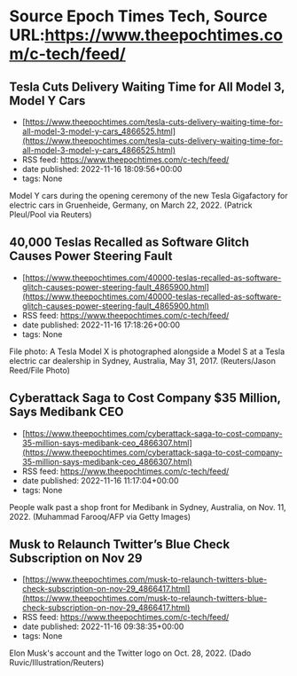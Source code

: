 # Source Epoch Times Tech, Source URL:https://www.theepochtimes.com/c-tech/feed/

## Tesla Cuts Delivery Waiting Time for All Model 3, Model Y Cars
 - [https://www.theepochtimes.com/tesla-cuts-delivery-waiting-time-for-all-model-3-model-y-cars_4866525.html](https://www.theepochtimes.com/tesla-cuts-delivery-waiting-time-for-all-model-3-model-y-cars_4866525.html)
 - RSS feed: https://www.theepochtimes.com/c-tech/feed/
 - date published: 2022-11-16 18:09:56+00:00
 - tags: None

Model Y cars during the opening ceremony of the new Tesla Gigafactory for electric cars in Gruenheide, Germany, on March 22, 2022. (Patrick Pleul/Pool via Reuters)

## 40,000 Teslas Recalled as Software Glitch Causes Power Steering Fault
 - [https://www.theepochtimes.com/40000-teslas-recalled-as-software-glitch-causes-power-steering-fault_4865900.html](https://www.theepochtimes.com/40000-teslas-recalled-as-software-glitch-causes-power-steering-fault_4865900.html)
 - RSS feed: https://www.theepochtimes.com/c-tech/feed/
 - date published: 2022-11-16 17:18:26+00:00
 - tags: None

File photo: A Tesla Model X is photographed alongside a Model S at a Tesla electric car dealership in Sydney, Australia, May 31, 2017.  (Reuters/Jason Reed/File Photo)

## Cyberattack Saga to Cost Company $35 Million, Says Medibank CEO
 - [https://www.theepochtimes.com/cyberattack-saga-to-cost-company-35-million-says-medibank-ceo_4866307.html](https://www.theepochtimes.com/cyberattack-saga-to-cost-company-35-million-says-medibank-ceo_4866307.html)
 - RSS feed: https://www.theepochtimes.com/c-tech/feed/
 - date published: 2022-11-16 11:17:04+00:00
 - tags: None

People walk past a shop front for Medibank in Sydney, Australia, on Nov. 11, 2022. (Muhammad Farooq/AFP via Getty Images)

## Musk to Relaunch Twitter’s Blue Check Subscription on Nov 29
 - [https://www.theepochtimes.com/musk-to-relaunch-twitters-blue-check-subscription-on-nov-29_4866417.html](https://www.theepochtimes.com/musk-to-relaunch-twitters-blue-check-subscription-on-nov-29_4866417.html)
 - RSS feed: https://www.theepochtimes.com/c-tech/feed/
 - date published: 2022-11-16 09:38:35+00:00
 - tags: None

Elon Musk's account and the Twitter logo on Oct. 28, 2022. (Dado Ruvic/Illustration/Reuters)
